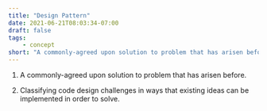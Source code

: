 ```yaml
---
title: "Design Pattern"
date: 2021-06-21T08:03:34-07:00
draft: false
tags:
    - concept
short: "A commonly-agreed upon solution to problem that has arisen before."
---
```


1. A commonly-agreed upon solution to problem that has arisen before.

1. Classifying code design challenges in ways that existing ideas can be implemented in order to solve. 
